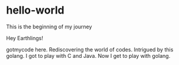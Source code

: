 # hello-world
This is the beginning of my journey

Hey Earthlings!

gotmycode here. Rediscovering the world of codes. Intrigued by this golang. I got to play with C and Java. 
Now I get to play with golang.
